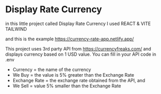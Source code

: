 # Display Rate Currency

in this little project called Display Rate Currency
I used REACT & VITE
TAILWIND

and this is the example https://currency-rate-app.netlify.app/

 This project uses 3rd party API from https://currencyfreaks.com/ and displays currency based on 1 USD value.
You can fill in your API code in .env

- Currency      = the name of the currency
- We Buy        = the value is 5% greater than the Exchange Rate
- Exchange Rate = the exchange rate obtained from the API, and
- We Sell       = value 5% smaller than the Exchange Rate
